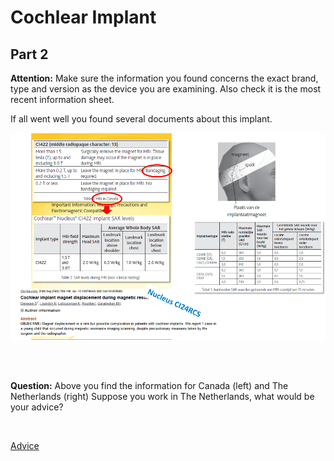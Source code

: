 # Cochlear Implant

## Part 2


**Attention:** Make sure the information you found concerns the exact brand, type and version as the device you are examining. 
Also check it is the most recent information sheet.

If all went well you found several documents about this implant.

![](cochleair_2.png)

<br>
<br>

**Question:** Above you find the information for Canada (left) and The Netherlands (right)
Suppose you work in The Netherlands, what would be your advice?

<br>

[Advice](advies.md)
